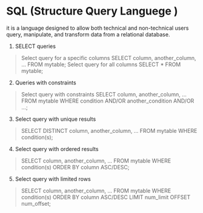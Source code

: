 # SQL (Structure Query Languege )
it is a language designed to allow both technical and non-technical users query, manipulate, and transform data from a relational database. 
1. SELECT queries 
>Select query for a specific columns
SELECT column, another_column, …
FROM mytable;
>Select query for all columns
SELECT * 
FROM mytable;
2. Queries with constraints
>Select query with constraints
SELECT column, another_column, …
FROM mytable
WHERE condition
    AND/OR another_condition
    AND/OR …;
3. Select query with unique results
> SELECT DISTINCT column, another_column, …
FROM mytable
WHERE condition(s);
4. Select query with ordered results
> SELECT column, another_column, …
FROM mytable
WHERE condition(s)
ORDER BY column ASC/DESC;
5. Select query with limited rows
> SELECT column, another_column, …
FROM mytable
WHERE condition(s)
ORDER BY column ASC/DESC
LIMIT num_limit OFFSET num_offset;